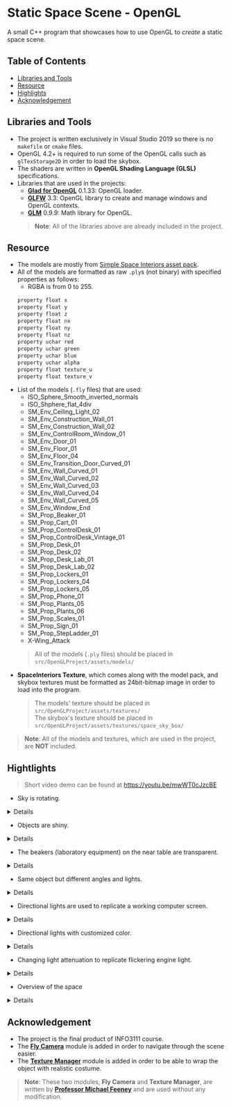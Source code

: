 # Static Space Scene - OpenGL

A small C++ program that showcases how to use OpenGL to _create_ a static space scene.    

## Table of Contents
- [Libraries and Tools](#libraries-and-tools)
- [Resource](#resource)
- [Highlights](#highlights)
- [Acknowledgement](#acknowledgement)

## Libraries and Tools
- The project is written exclusively in Visual Studio 2019 so there is no `makefile` or `cmake` files.
- OpenGL 4.2+ is required to run some of the OpenGL calls such as `glTexStorage2D` in order to load the skybox.  
- The shaders are written in **OpenGL Shading Language (GLSL)** specifications.
- Libraries that are used in the projects:   
    - [**Glad for OpenGL**](https://glad.dav1d.de/) 0.1.33: OpenGL loader.
    - [**GLFW**](https://www.glfw.org/) 3.3: OpenGL library to create and manage windows and OpenGL contexts.
    - [**GLM**](https://glm.g-truc.net/0.9.9/index.html) 0.9.9: Math library for OpenGL.   
    > **Note**: All of the libraries above are already included in the project.

## Resource
- The models are mostly from [Simple Space Interiors asset pack](https://assetstore.unity.com/packages/3d/environments/sci-fi/simple-space-interiors-cartoon-assets-87964).    
- All of the models are formatted as raw `.ply`s (not binary) with specified properties as follows:  
    - RGBA is from 0 to 255.   
    ```
    property float x
    property float y
    property float z
    property float nx
    property float ny
    property float nz
    property uchar red
    property uchar green
    property uchar blue
    property uchar alpha
    property float texture_u
    property float texture_v
    ```
- List of the models (`.fly` files) that are used:                                                            
    - ISO_Sphere_Smooth_inverted_normals                
    - ISO_Shphere_flat_4div                                                                                   
    - SM_Env_Ceiling_Light_02                           
    - SM_Env_Construction_Wall_01                       
    - SM_Env_Construction_Wall_02                       
    - SM_Env_ControlRoom_Window_01                  
    - SM_Env_Door_01                                    
    - SM_Env_Floor_01                                   
    - SM_Env_Floor_04                                   
    - SM_Env_Transition_Door_Curved_01                  
    - SM_Env_Wall_Curved_01                             
    - SM_Env_Wall_Curved_02                             
    - SM_Env_Wall_Curved_03                             
    - SM_Env_Wall_Curved_04                             
    - SM_Env_Wall_Curved_05                             
    - SM_Env_Window_End                                 
    - SM_Prop_Beaker_01                                 
    - SM_Prop_Cart_01                                   
    - SM_Prop_ControlDesk_01                            
    - SM_Prop_ControlDesk_Vintage_01                    
    - SM_Prop_Desk_01                                   
    - SM_Prop_Desk_02                                   
    - SM_Prop_Desk_Lab_01                               
    - SM_Prop_Desk_Lab_02                               
    - SM_Prop_Lockers_01                                
    - SM_Prop_Lockers_04                                
    - SM_Prop_Lockers_05                                
    - SM_Prop_Phone_01                                  
    - SM_Prop_Plants_05                                 
    - SM_Prop_Plants_06                                 
    - SM_Prop_Scales_01                                 
    - SM_Prop_Sign_01                                   
    - SM_Prop_StepLadder_01                             
    - X-Wing_Attack                                     
    > All of the models (`.ply` files) should be placed in `src/OpenGLProject/assets/models/`
- **SpaceInteriors Texture**, which comes along with the model pack, and skybox textures must be formatted as 24bit-bitmap image in order to load into the program.   
    > The models' texture should be placed in `src/OpenGLProject/assets/textures/`   
    > The skybox's texture should be placed in `src/OpenGLProject/assets/textures/space_sky_box/`

>**Note**: All of the models and textures, which are used in the project, are **NOT** included.    

## Hightlights
> Short video demo can be found at https://youtu.be/mwWT0cJzcBE

- Sky is rotating.     

<details>
    
![Start screen](./res/001_start_screen_ss.jpg "Start screen")

</details>

- Objects are shiny.

<details>
    
![Inside tunnel](./res/002_inside_tunnel_ss.jpg "Inside tunnel")

</details>

- The beakers (laboratory equipment) on the near table are transparent.   

<details>
    
![Work desks](./res/003_work_desk_ss.jpg "Work desks")

</details>

- Same object but different angles and lights.

<details>
    
![Signs](./res/004_signs_ss.jpg "Signs")

</details>

- Directional lights are used to replicate a working computer screen.

<details>
    
![Control computers](./res/005_control_computers_ss.jpg "Control computers")

</details>

- Directional lights with customized color.

<details>
    
![Plants](./res/006_plants_ss.jpg "Plants")

</details>

- Changing light attenuation to replicate flickering engine light.

<details>
    
![X-Wing from behind](./res/007_x-wing_back_ss.jpg "X-Wing from behind")

</details>

- Overview of the space

<details>
    
![Overview](./res/008_big_picture_ss.jpg "Overview")

</details>

## Acknowledgement
- The project is the final product of INFO3111 course.
- The [**Fly Camera**](./src/OpenGLProject/fly_camera) module is added in order to navigate through the scene easier.
- The [**Texture Manager**](./src/OpenGLProject//cBasicTextureManager) module is added in order to be able to wrap the object with realistic costume.   
> **Note**: These two modules, **Fly Camera** and **Texture Manager**, are written by [**Professor Michael Feeney**](https://github.com/LordMichaelmort) and are used without any modification.
